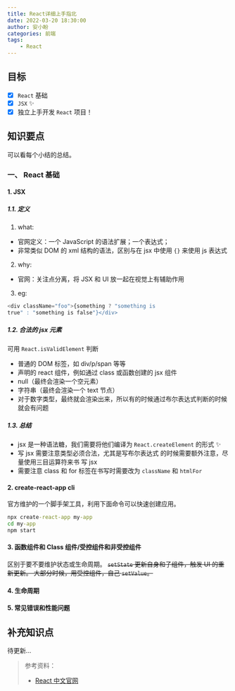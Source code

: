 ```yaml
---
title: React详细上手指北
date: 2022-03-20 18:30:00
author: 安小盼
categories: 前端
tags:
    - React
---
```


## 目标

-   [x] `React` 基础
-   [x] `JSX` ✨
-   [x] 独立上手开发 `React` 项目！

## 知识要点

可以看每个小结的总结。

### 一、 React 基础

#### 1. JSX

##### 1.1. 定义

1. what:

-   官网定义：一个 JavaScript 的语法扩展；一个表达式；
-   ⾮常类似 DOM 的 xml 结构的语法，区别与在 jsx 中使用 `{}` 来使用 js 表达式

2. why:

-   官网：关注点分离，将 JSX 和 UI 放一起在视觉上有辅助作用

3. eg:

```js
<div className="foo">{something ? "something is
true" : "something is false"}</div>
```

##### 1.2. 合法的 jsx 元素

可用 `React.isValidElement` 判断

-   普通的 DOM 标签，如 div/p/span 等等
-   声明的 react 组件，例如通过 class 或函数创建的 jsx
    组件
-   null（最终会渲染⼀个空元素）
-   字符串（最终会渲染⼀个 text 节点）
-   对于数字类型，最终就会渲染出来，所以有的时候通过布尔表达式判断的时候就会有问题

##### 1.3. 总结

-   jsx 是⼀种语法糖，我们需要将他们编译为 `React.createElement` 的形式 ✨
-   写 jsx 需要注意类型必须合法，尤其是写布尔表达式
    的时候需要额外注意，尽量使⽤三⽬运算符来书
    写 jsx
-   需要注意 class 和 for 标签在书写时需要改为
    `className` 和 `htmlFor`

#### 2. create-react-app cli

官方维护的一个脚手架工具，利用下面命令可以快速创建应用。

```cmd
npx create-react-app my-app
cd my-app
npm start
```

#### 3. 函数组件和 Class 组件/受控组件和⾮受控组件

区别于要不要维护状态或生命周期。
~~`setState` 更新自身和子组件，触发 UI 的重新更新。
大部分时候，用受控组件，自己 `setValue`。~~

#### 4. 生命周期

#### 5. 常⻅错误和性能问题

## 补充知识点

待更新...

> 参考资料：
>
> -   [React 中文官网](https://zh-hans.reactjs.org/)
